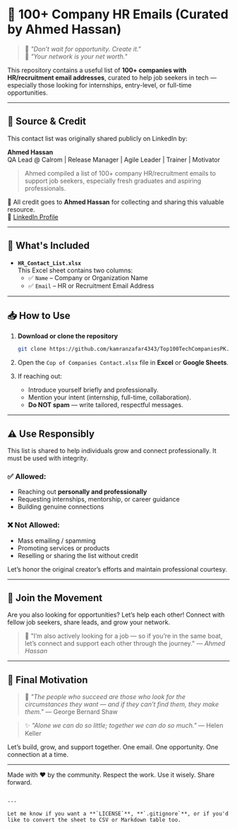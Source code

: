# 📧 100+ Company HR Emails (Curated by Ahmed Hassan)

> 💬 *"Don’t wait for opportunity. Create it."*  
> 🤝 *"Your network is your net worth."*

This repository contains a useful list of **100+ companies with HR/recruitment email addresses**, curated to help job seekers in tech — especially those looking for internships, entry-level, or full-time opportunities.

---

## 📘 Source & Credit

This contact list was originally shared publicly on LinkedIn by:

**Ahmed Hassan**  
QA Lead @ Calrom | Release Manager | Agile Leader | Trainer | Motivator  
> Ahmed compiled a list of 100+ company HR/recruitment emails to support job seekers, especially fresh graduates and aspiring professionals.

📌 All credit goes to **Ahmed Hassan** for collecting and sharing this valuable resource.  
🔗 [LinkedIn Profile](https://www.linkedin.com/in/imahmedhassan/)

---

## 📂 What's Included

- **`HR_Contact_List.xlsx`**  
  This Excel sheet contains two columns:
  - ✅ `Name` – Company or Organization Name  
  - ✅ `Email` – HR or Recruitment Email Address

---

## 📥 How to Use

1. **Download or clone the repository**
   ```bash
   git clone https://github.com/kamranzafar4343/Top100TechCompaniesPK.git
2. Open the `Cop of Companies Contact.xlsx` file in **Excel** or **Google Sheets**.
3. If reaching out:

   * Introduce yourself briefly and professionally.
   * Mention your intent (internship, full-time, collaboration).
   * **Do NOT spam** — write tailored, respectful messages.

---

## ⚠️ Use Responsibly

This list is shared to help individuals grow and connect professionally. It must be used with integrity.

### ✅ Allowed:

* Reaching out **personally and professionally**
* Requesting internships, mentorship, or career guidance
* Building genuine connections

### ❌ Not Allowed:

* Mass emailing / spamming
* Promoting services or products
* Reselling or sharing the list without credit

Let’s honor the original creator’s efforts and maintain professional courtesy.

---

## 🙌 Join the Movement

Are you also looking for opportunities? Let’s help each other!
Connect with fellow job seekers, share leads, and grow your network.

> 💬 "I’m also actively looking for a job — so if you’re in the same boat, let’s connect and support each other through the journey." — *Ahmed Hassan*

---

## 🌟 Final Motivation

> 🌱 *"The people who succeed are those who look for the circumstances they want — and if they can’t find them, they make them."* — George Bernard Shaw

> ✨ *"Alone we can do so little; together we can do so much."* — Helen Keller

Let’s build, grow, and support together. One email. One opportunity. One connection at a time.

---

Made with ❤️ by the community.
Respect the work. Use it wisely. Share forward.

```

---

Let me know if you want a **`LICENSE`**, **`.gitignore`**, or if you'd like to convert the sheet to CSV or Markdown table too.
```
